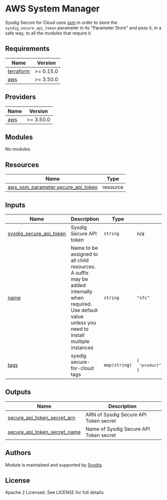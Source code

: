 # AWS System Manager


Sysdig Secure for Cloud uses [ssm](https://docs.aws.amazon.com/systems-manager/latest/userguide/what-is-systems-manager.html) in order to store the `sysdig_secure_api_token` parameter in its "Parameter Store"
and pass it, in a safe way, to all the modules that require it.

<!-- BEGIN_TF_DOCS -->
## Requirements

| Name | Version |
|------|---------|
| <a name="requirement_terraform"></a> [terraform](#requirement\_terraform) | >= 0.15.0 |
| <a name="requirement_aws"></a> [aws](#requirement\_aws) | >= 3.50.0 |

## Providers

| Name | Version |
|------|---------|
| <a name="provider_aws"></a> [aws](#provider\_aws) | >= 3.50.0 |

## Modules

No modules.

## Resources

| Name | Type |
|------|------|
| [aws_ssm_parameter.secure_api_token](https://registry.terraform.io/providers/hashicorp/aws/latest/docs/resources/ssm_parameter) | resource |

## Inputs

| Name | Description | Type | Default | Required |
|------|-------------|------|---------|:--------:|
| <a name="input_sysdig_secure_api_token"></a> [sysdig\_secure\_api\_token](#input\_sysdig\_secure\_api\_token) | Sysdig Secure API token | `string` | n/a | yes |
| <a name="input_name"></a> [name](#input\_name) | Name to be assigned to all child resources. A suffix may be added internally when required. Use default value unless you need to install multiple instances | `string` | `"sfc"` | no |
| <a name="input_tags"></a> [tags](#input\_tags) | sysdig secure-for-cloud tags | `map(string)` | <pre>{<br>  "product": "sysdig-secure-for-cloud"<br>}</pre> | no |

## Outputs

| Name | Description |
|------|-------------|
| <a name="output_secure_api_token_secret_arn"></a> [secure\_api\_token\_secret\_arn](#output\_secure\_api\_token\_secret\_arn) | ARN of Sysdig Secure API Token secret |
| <a name="output_secure_api_token_secret_name"></a> [secure\_api\_token\_secret\_name](#output\_secure\_api\_token\_secret\_name) | Name of Sysdig Secure API Token secret |
<!-- END_TF_DOCS -->

## Authors

Module is maintained and supported by [Sysdig](https://sysdig.com).

## License

Apache 2 Licensed. See LICENSE for full details.
